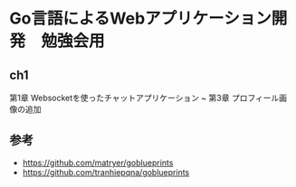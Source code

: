 # Go言語によるWebアプリケーション開発　勉強会用
## ch1
第1章 Websocketを使ったチャットアプリケーション ~ 第3章 プロフィール画像の追加


## 参考
- https://github.com/matryer/goblueprints
- https://github.com/tranhiepqna/goblueprints
